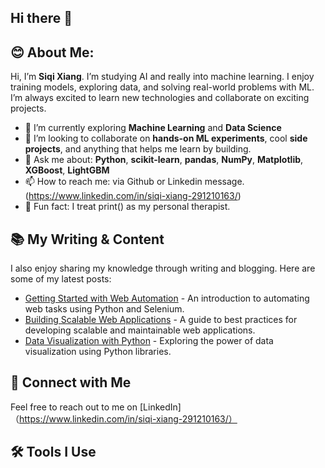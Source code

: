 ## Hi there 👋

## 😊 About Me:

Hi, I’m **Siqi Xiang**. I’m studying AI and really into machine learning. I enjoy training models, exploring data, and solving real-world problems with ML. I’m always excited to learn new technologies and collaborate on exciting projects.


- 🌱 I’m currently exploring **Machine Learning** and **Data Science**
- 🤝  I’m looking to collaborate on **hands-on ML experiments**, cool **side projects**, and anything that helps me learn by building.
- 💬 Ask me about: **Python**, **scikit-learn**, **pandas**, **NumPy**, **Matplotlib**, **XGBoost**, **LightGBM**
- 📫 How to reach me: via Github or Linkedin message. (https://www.linkedin.com/in/siqi-xiang-291210163/)
- 🎯 Fun fact: I treat print() as my personal therapist.

## 📚 My Writing & Content
I also enjoy sharing my knowledge through writing and blogging. Here are some of my latest posts:
- [Getting Started with Web Automation](https://medium.com/@silentBob/getting-started-with-web-automation) - An introduction to automating web tasks using Python and Selenium.
- [Building Scalable Web Applications](https://medium.com/@silentBob/building-scalable-web-applications) - A guide to best practices for developing scalable and maintainable web applications.
- [Data Visualization with Python](https://medium.com/@silentBob/data-visualization-with-python) - Exploring the power of data visualization using Python libraries.


## 💌 Connect with Me
Feel free to reach out to me on [LinkedIn]（https://www.linkedin.com/in/siqi-xiang-291210163/）

## 🛠️ Tools I Use
